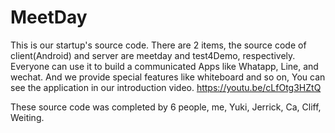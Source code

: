 # MeetDay
This is our startup's source code. There are 2 items, the source code of client(Android) and server are meetday and test4Demo, respectively. Everyone can use it to build a communicated Apps like Whatapp, Line, and wechat. And we provide special features like whiteboard and so on, You can see the application in our introduction video.
https://youtu.be/cLfOtg3HZtQ

These source code was completed by 6 people, me, Yuki, Jerrick, Ca, Cliff, Weiting.
